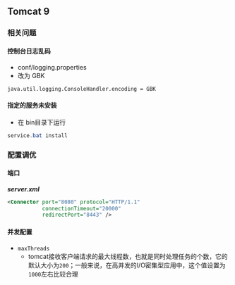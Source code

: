 ## Tomcat 9

### 相关问题

#### 控制台日志乱码

- conf/logging.properties
- 改为 GBK

```properties
java.util.logging.ConsoleHandler.encoding = GBK
```

#### 指定的服务未安装

- 在 bin目录下运行

```powershell
service.bat install
```

### 配置调优

#### 端口

***server.xml***

```xml
<Connector port="8080" protocol="HTTP/1.1"
           connectionTimeout="20000"
           redirectPort="8443" />
```

#### 并发配置

- `maxThreads` 
  - tomcat接收客户端请求的最大线程数，也就是同时处理任务的个数，它的默认大小为`200`；一般来说，在高并发的I/O密集型应用中，这个值设置为`1000`左右比较合理



























